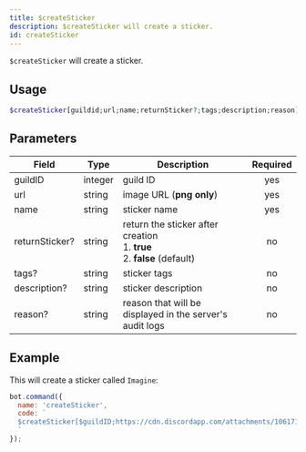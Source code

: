 ```yaml
---
title: $createSticker 
description: $createSticker will create a sticker.
id: createSticker
---
```


`$createSticker` will create a sticker.

## Usage

```php
$createSticker[guildid;url;name;returnSticker?;tags;description;reason]
```

## Parameters 


| Field          | Type    | Description                                                                        | Required |
| -------------- | ------- | ---------------------------------------------------------------------------------- |:--------:|
| guildID        | integer | guild ID                                                                           |    yes   |
| url            | string  | image URL (**png only**)                                                           |    yes   |
| name           | string  | sticker name                                                                       |    yes   |
| returnSticker? | string  | return the sticker after creation <br /> 1. **true** <br /> 2. **false** (default) |    no    |
| tags?          | string  | sticker tags                                                                       |    no    |
| description?   | string  | sticker description                                                                |    no    |
| reason?        | string  | reason that will be displayed in the server's audit logs                           |    no    |


## Example

This will create a sticker called `Imagine`:

```javascript
bot.command({
  name: 'createSticker',
  code: `
  $createSticker[$guildID;https://cdn.discordapp.com/attachments/1061712111052521493/1066397675278323734/692445926480150611.png;Imagine;true;money;Random sticker;Testing.]
  `
});
```
